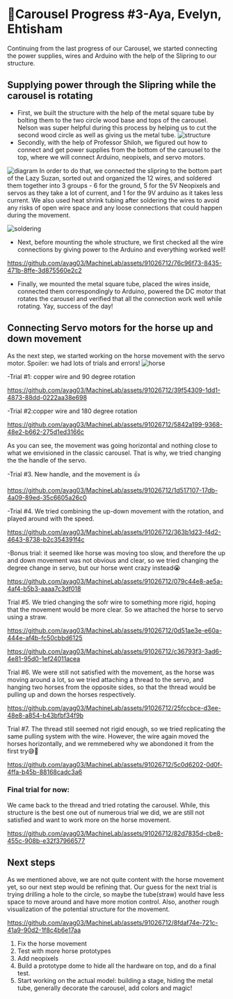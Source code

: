 # 🎠Carousel Progress #3-Aya, Evelyn, Ehtisham
Continuing from the last progress of our Carousel, we started connecting the power supplies, wires and Arduino
with the help of the Slipring to our structure.
## Supplying power through the Slipring while the carousel is rotating 
- First, we built the structure with the help of the metal square tube by bolting them
to the two circle wood base and tops of the carousel. Nelson was super helpful during this process by helping us to
cut the second wood circle as well as giving us the metal tube. 
![structure](https://github.com/ayag03/MachineLab/blob/main/images/carousel_structure.jpg)
- Secondly, with the help of Professor Shiloh, we figured out how to connect and get power supplies from the bottom
of the carousel to the top, where we will connect Arduino, neopixels, and servo motors.

![diagram](https://github.com/ayag03/MachineLab/blob/main/images/diagram.png)
In order to do that, we connected the slipring to the bottom part of the Lazy Suzan, sorted out and organized the 12 wires, and soldered them together into 3 groups - 6 for the ground, 5 for the 5V Neopixels and servos as they take a lot of current, and 1 for the 9V arduino as it takes less current. We also used heat shrink tubing after soldering the wires to avoid any risks of open wire space and any loose connections that could happen during the movement.

![soldering](https://github.com/ayag03/MachineLab/blob/main/images/solder.png)
- Next, before mounting the whole structure, we first checked all the wire connections by giving power to the Arduino and everything worked well!
  


https://github.com/ayag03/MachineLab/assets/91026712/76c96f73-8435-471b-8ffe-3d875560e2c2


- Finally, we mounted the metal square tube, placed the wires inside, connected them correspondingly to Arduino, powered the DC motor that rotates the carousel and verified that all the connection work well while rotating. Yay, success of the day!





## Connecting Servo motors for the horse up and down movement
As the next step, we started working on the horse movement with the servo motor. Spoiler: we had lots of trials and errors!
![horse](https://github.com/ayag03/MachineLab/blob/main/images/horse.png)

-Trial #1: copper wire and 90 degree rotation

https://github.com/ayag03/MachineLab/assets/91026712/39f54309-1dd1-4873-88dd-0222aa38e698

-Trial #2:copper wire and 180 degree rotation

https://github.com/ayag03/MachineLab/assets/91026712/5842a199-9368-48e2-b662-275d1ed3166c

As you can see, the movement was going horizontal and nothing close to what we envisioned in the classic carousel. That is why, we tried changing the the handle of the servo. 

-Trial #3. New handle, and the movement is 👍

https://github.com/ayag03/MachineLab/assets/91026712/1d517107-17db-4a09-89ed-35c6605a26c0

-Trial #4. We tried combining the up-down movement with the rotation, and played around with the speed.


https://github.com/ayag03/MachineLab/assets/91026712/363b1d23-f4d2-4643-8738-b2c354391f4c

-Bonus trial: it seemed like horse was moving too slow, and therefore the up and down movement was not obvious and clear, so we tried changing the degree change in servo, but our horse went crazy instead😭

https://github.com/ayag03/MachineLab/assets/91026712/079c44e8-ae5a-4af4-b5b3-aaaa7c3df018

Trial #5. We tried changing the sofr wire to something more rigid, hoping that the movement would be more clear. So we attached the horse to servo using a straw. 


https://github.com/ayag03/MachineLab/assets/91026712/0d51ae3e-e60a-444e-af4b-fc50cbbd6125



https://github.com/ayag03/MachineLab/assets/91026712/c36793f3-3ad6-4e81-95d0-1ef24011acea




Trial #6. We were still not satisfied with the movement, as the horse was moving around a lot, so we tried attaching a thread to the servo, and hanging two horses from the opposite sides, so that the thread would be pulling up and down the horses respectively. 




https://github.com/ayag03/MachineLab/assets/91026712/25fccbce-d3ee-48e8-a854-b43bfbf34f9b




Trial #7. The thread still seemed not rigid enough, so we tried replicating the same pulling system with the wire. However, the wire again moved the horses horizontally, and we remmebered why we abondoned it from the first try😅🫨


https://github.com/ayag03/MachineLab/assets/91026712/5c0d6202-0d0f-4ffa-b45b-88168cadc3a6





### Final trial for now: 
We came back to the thread and tried rotating the carousel. While, this structure is the best one out of numerous trial we did, we are still not satisfied and want to work more on the horse movement. 


https://github.com/ayag03/MachineLab/assets/91026712/82d7835d-cbe8-455c-908b-e32f37966577




## Next steps
As we mentioned above, we are not quite content with the horse movement yet, so our next step would be refining that. Our guess for the next trial is trying drilling a hole to the circle, so maybe the tube(straw) would have less space to move around and have more motion control. 
Also, another rough visualization of the potential structure for the movement.



https://github.com/ayag03/MachineLab/assets/91026712/8fdaf74e-721c-41a9-90d2-1f8c4b6e17aa


1. Fix the horse movement
2. Test with more horse prototypes
3. Add neopixels
4. Build a prototype dome to hide all the hardware on top, and do a final test.
5. Start working on the actual model: building a stage, hiding the metal tube, generally decorate the carousel, add colors and magic!






